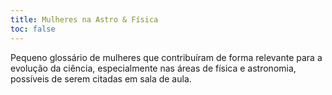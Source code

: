 ```yaml
---
title: Mulheres na Astro & Física
toc: false
---
```


Pequeno glossário de mulheres que contribuíram de forma relevante para a evolução da ciência, especialmente nas áreas de física e astronomia, possíveis de serem citadas em sala de aula.
